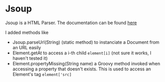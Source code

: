# Jsoup
Jsoup is a HTML Parser. The documentation can be found [here](https://github.com/jhy/jsoup)

I added methods like
- Jsoup.parseUrl(String) (static method) to instanciate a Document from an URL easily
- Element.getAt to access a i-th child `element[i]` (not sure it works, I haven't tested it)
- Element.propertyMissing(String name) a Groovy method invoked when accessing a property that doesn't exists.
This is used to access an Element's tag `element['src]`
